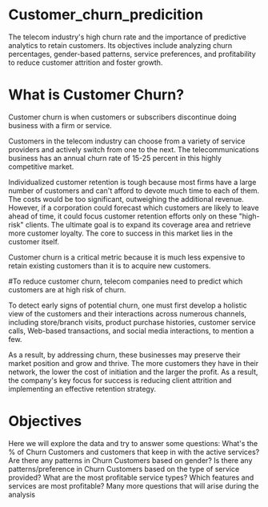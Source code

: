 # Customer_churn_predicition
 The telecom industry's high churn rate and the importance of predictive analytics to retain customers. Its objectives include analyzing churn percentages, gender-based patterns, service preferences, and profitability to reduce customer attrition and foster growth.

# What is Customer Churn?
Customer churn is when customers or subscribers discontinue doing business with a firm or service.

Customers in the telecom industry can choose from a variety of service providers and actively switch from one to the next. The telecommunications business has an annual churn rate of 15-25 percent in this highly competitive market.

Individualized customer retention is tough because most firms have a large number of customers and can't afford to devote much time to each of them. The costs would be too significant, outweighing the additional revenue. However, if a corporation could forecast which customers are likely to leave ahead of time, it could focus customer retention efforts only on these "high-risk" clients. The ultimate goal is to expand its coverage area and retrieve more customer loyalty. The core to success in this market lies in the customer itself.

Customer churn is a critical metric because it is much less expensive to retain existing customers than it is to acquire new customers.


#To reduce customer churn, telecom companies need to predict which customers are at high risk of churn.

To detect early signs of potential churn, one must first develop a holistic view of the customers and their interactions across numerous channels, including store/branch visits, product purchase histories, customer service calls, Web-based transactions, and social media interactions, to mention a few.

As a result, by addressing churn, these businesses may preserve their market position and grow and thrive. The more customers they have in their network, the lower the cost of initiation and the larger the profit. As a result, the company's key focus for success is reducing client attrition and implementing an effective retention strategy.


# Objectives
Here we will explore the data and try to answer some questions:
What's the % of Churn Customers and customers that keep in with the active services?
Are there any patterns in Churn Customers based on gender?
Is there any patterns/preference in Churn Customers based on the type of service provided?
What are the most profitable service types?
Which features and services are most profitable?
Many more questions that will arise during the analysis
